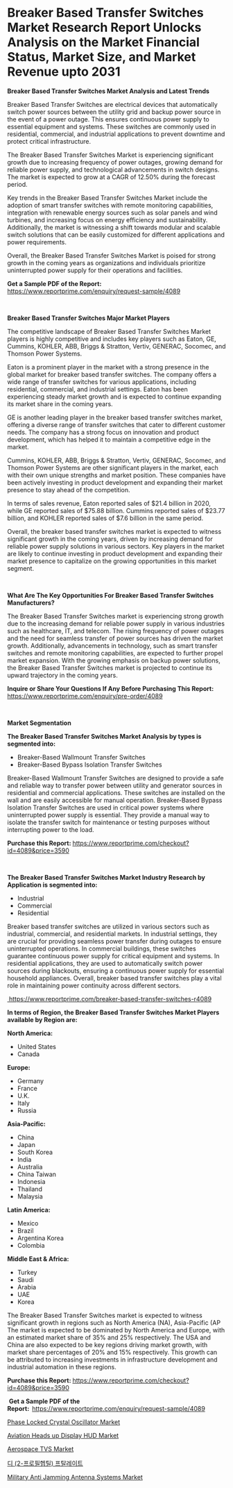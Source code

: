<p><h1>Breaker Based Transfer Switches Market Research Report Unlocks Analysis on the Market Financial Status, Market Size, and Market Revenue upto 2031</h1></p><p><strong>Breaker Based Transfer Switches Market Analysis and Latest Trends</strong></p>
<p><p>Breaker Based Transfer Switches are electrical devices that automatically switch power sources between the utility grid and backup power source in the event of a power outage. This ensures continuous power supply to essential equipment and systems. These switches are commonly used in residential, commercial, and industrial applications to prevent downtime and protect critical infrastructure.</p><p>The Breaker Based Transfer Switches Market is experiencing significant growth due to increasing frequency of power outages, growing demand for reliable power supply, and technological advancements in switch designs. The market is expected to grow at a CAGR of 12.50% during the forecast period.</p><p>Key trends in the Breaker Based Transfer Switches Market include the adoption of smart transfer switches with remote monitoring capabilities, integration with renewable energy sources such as solar panels and wind turbines, and increasing focus on energy efficiency and sustainability. Additionally, the market is witnessing a shift towards modular and scalable switch solutions that can be easily customized for different applications and power requirements.</p><p>Overall, the Breaker Based Transfer Switches Market is poised for strong growth in the coming years as organizations and individuals prioritize uninterrupted power supply for their operations and facilities.</p></p>
<p><strong>Get a Sample PDF of the Report:&nbsp;</strong> <a href="https://www.reportprime.com/enquiry/request-sample/4089">https://www.reportprime.com/enquiry/request-sample/4089</a></p>
<p>&nbsp;</p>
<p><strong>Breaker Based Transfer Switches Major Market Players</strong></p>
<p><p>The competitive landscape of Breaker Based Transfer Switches Market players is highly competitive and includes key players such as Eaton, GE, Cummins, KOHLER, ABB, Briggs & Stratton, Vertiv, GENERAC, Socomec, and Thomson Power Systems. </p><p>Eaton is a prominent player in the market with a strong presence in the global market for breaker based transfer switches. The company offers a wide range of transfer switches for various applications, including residential, commercial, and industrial settings. Eaton has been experiencing steady market growth and is expected to continue expanding its market share in the coming years.</p><p>GE is another leading player in the breaker based transfer switches market, offering a diverse range of transfer switches that cater to different customer needs. The company has a strong focus on innovation and product development, which has helped it to maintain a competitive edge in the market.</p><p>Cummins, KOHLER, ABB, Briggs & Stratton, Vertiv, GENERAC, Socomec, and Thomson Power Systems are other significant players in the market, each with their own unique strengths and market position. These companies have been actively investing in product development and expanding their market presence to stay ahead of the competition.</p><p>In terms of sales revenue, Eaton reported sales of $21.4 billion in 2020, while GE reported sales of $75.88 billion. Cummins reported sales of $23.77 billion, and KOHLER reported sales of $7.6 billion in the same period.</p><p>Overall, the breaker based transfer switches market is expected to witness significant growth in the coming years, driven by increasing demand for reliable power supply solutions in various sectors. Key players in the market are likely to continue investing in product development and expanding their market presence to capitalize on the growing opportunities in this market segment.</p></p>
<p>&nbsp;</p>
<p><strong>What Are The Key Opportunities For Breaker Based Transfer Switches Manufacturers?</strong></p>
<p><p>The Breaker Based Transfer Switches market is experiencing strong growth due to the increasing demand for reliable power supply in various industries such as healthcare, IT, and telecom. The rising frequency of power outages and the need for seamless transfer of power sources has driven the market growth. Additionally, advancements in technology, such as smart transfer switches and remote monitoring capabilities, are expected to further propel market expansion. With the growing emphasis on backup power solutions, the Breaker Based Transfer Switches market is projected to continue its upward trajectory in the coming years.</p></p>
<p><strong>Inquire or Share Your Questions If Any Before Purchasing This Report:</strong> <a href="https://www.reportprime.com/enquiry/pre-order/4089">https://www.reportprime.com/enquiry/pre-order/4089</a></p>
<p>&nbsp;</p>
<p><strong>Market Segmentation</strong></p>
<p><strong>The Breaker Based Transfer Switches Market Analysis by types is segmented into:</strong></p>
<p><ul><li>Breaker-Based Wallmount Transfer Switches</li><li>Breaker-Based Bypass Isolation Transfer Switches</li></ul></p>
<p><p>Breaker-Based Wallmount Transfer Switches are designed to provide a safe and reliable way to transfer power between utility and generator sources in residential and commercial applications. These switches are installed on the wall and are easily accessible for manual operation. Breaker-Based Bypass Isolation Transfer Switches are used in critical power systems where uninterrupted power supply is essential. They provide a manual way to isolate the transfer switch for maintenance or testing purposes without interrupting power to the load.</p></p>
<p><strong>Purchase this Report:&nbsp;</strong><a href="https://www.reportprime.com/checkout?id=4089&price=3590">https://www.reportprime.com/checkout?id=4089&price=3590</a></p>
<p>&nbsp;</p>
<p><strong>The Breaker Based Transfer Switches Market Industry Research by Application is segmented into:</strong></p>
<p><ul><li>Industrial</li><li>Commercial</li><li>Residential</li></ul></p>
<p><p>Breaker based transfer switches are utilized in various sectors such as industrial, commercial, and residential markets. In industrial settings, they are crucial for providing seamless power transfer during outages to ensure uninterrupted operations. In commercial buildings, these switches guarantee continuous power supply for critical equipment and systems. In residential applications, they are used to automatically switch power sources during blackouts, ensuring a continuous power supply for essential household appliances. Overall, breaker based transfer switches play a vital role in maintaining power continuity across different sectors.</p></p>
<p><a href="https://www.reportprime.com/breaker-based-transfer-switches-r4089">&nbsp;https://www.reportprime.com/breaker-based-transfer-switches-r4089</a></p>
<p><strong>In terms of Region, the Breaker Based Transfer Switches Market Players available by Region are:</strong></p>
<p>
    <p> <strong> North America: </strong>
        <ul>
            <li>United States</li>
            <li>Canada</li>
        </ul>
        </p> 
    <p> <strong> Europe: </strong>
        <ul>
            <li>Germany</li>
            <li>France</li>
            <li>U.K.</li>
            <li>Italy</li>
            <li>Russia</li>
        </ul>
        </p> 
    <p> <strong> Asia-Pacific: </strong>
        <ul>
            <li>China</li>
            <li>Japan</li>
            <li>South Korea</li>
            <li>India</li>
            <li>Australia</li>
            <li>China Taiwan</li>
            <li>Indonesia</li>
            <li>Thailand</li>
            <li>Malaysia</li>
        </ul>
        </p> 
    <p> <strong> Latin America: </strong>
        <ul>
            <li>Mexico</li>
            <li>Brazil</li>
            <li>Argentina Korea</li>
            <li>Colombia</li>
        </ul>
        </p> 
    <p> <strong> Middle East & Africa: </strong>
        <ul>
            <li>Turkey</li>
            <li>Saudi</li>
            <li>Arabia</li>
            <li>UAE</li>
            <li>Korea</li>
        </ul>
    </p>
    </p>
<p><p>The Breaker Based Transfer Switches market is expected to witness significant growth in regions such as North America (NA), Asia-Pacific (AP The market is expected to be dominated by North America and Europe, with an estimated market share of 35% and 25% respectively. The USA and China are also expected to be key regions driving market growth, with market share percentages of 20% and 15% respectively. This growth can be attributed to increasing investments in infrastructure development and industrial automation in these regions.</p></p>
<p><strong>Purchase this Report: </strong><a href="https://www.reportprime.com/checkout?id=4089&price=3590">https://www.reportprime.com/checkout?id=4089&price=3590</a></p>
<p>&nbsp;<strong>Get a Sample PDF of the Report:&nbsp;&nbsp;</strong><a href="https://www.reportprime.com/enquiry/request-sample/4089">https://www.reportprime.com/enquiry/request-sample/4089</a></p>
<p><strong></strong></p>
<p><p><a href="https://github.com/rahu1506/Market-Research-Report-List-5/blob/main/phase-locked-crystal-oscillator-market.md">Phase Locked Crystal Oscillator Market</a></p><p><a href="https://github.com/dlwlxxqs71/Market-Research-Report-List-1/blob/main/aviation-heads-up-display-hud-market.md">Aviation Heads up Display HUD Market</a></p><p><a href="https://github.com/FassouRP/Market-Research-Report-List-6/blob/main/aerospace-tvs-market.md">Aerospace TVS Market</a></p><p><a href="https://github.com/nigaleamar09/Market-Research-Report-List-2/blob/main/7670338103717.md">디 (2-프로필헵틸) 프탈레이트</a></p><p><a href="https://github.com/AllisonKreiger/Market-Research-Report-List-1/blob/main/military-anti-jamming-antenna-systems-market.md">Military Anti Jamming Antenna Systems Market</a></p></p>